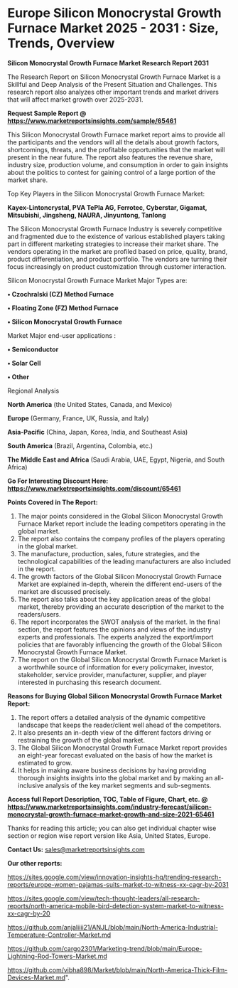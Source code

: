 # Europe Silicon Monocrystal Growth Furnace Market 2025 - 2031 : Size, Trends, Overview

<strong>Silicon Monocrystal Growth Furnace Market Research Report 2031</strong>

The Research Report on Silicon Monocrystal Growth Furnace Market is a Skillful and Deep Analysis of the Present Situation and Challenges. This research report also analyzes other important trends and market drivers that will affect market growth over 2025-2031.

<strong>Request Sample Report @ <a href=https://www.marketreportsinsights.com/sample/65461>https://www.marketreportsinsights.com/sample/65461</a></strong>

This Silicon Monocrystal Growth Furnace market report aims to provide all the participants and the vendors will all the details about growth factors, shortcomings, threats, and the profitable opportunities that the market will present in the near future. The report also features the revenue share, industry size, production volume, and consumption in order to gain insights about the politics to contest for gaining control of a large portion of the market share.

Top Key Players in the Silicon Monocrystal Growth Furnace Market:

<strong>Kayex-Lintoncrystal, PVA TePla AG, Ferrotec, Cyberstar, Gigamat, Mitsubishi, Jingsheng, NAURA, Jinyuntong, Tanlong</strong>

The Silicon Monocrystal Growth Furnace Industry is severely competitive and fragmented due to the existence of various established players taking part in different marketing strategies to increase their market share. The vendors operating in the market are profiled based on price, quality, brand, product differentiation, and product portfolio. The vendors are turning their focus increasingly on product customization through customer interaction.

Silicon Monocrystal Growth Furnace Market Major Types are:

<strong>• Czochralski (CZ) Method Furnace

• Floating Zone (FZ) Method Furnace

• Silicon Monocrystal Growth Furnace</strong>

Market Major end-user applications :

<strong>• Semiconductor

• Solar Cell

• Other</strong>

Regional Analysis

</u><strong><b>North America</b></strong> (the United States, Canada, and Mexico)

<strong><b>Europe </b></strong>(Germany, France, UK, Russia, and Italy)

<strong><b>Asia-Pacific</b></strong> (China, Japan, Korea, India, and Southeast Asia)

<strong><b>South America</b></strong> (Brazil, Argentina, Colombia, etc.)

<strong><b>The Middle East and Africa</b></strong> (Saudi Arabia, UAE, Egypt, Nigeria, and South Africa)

<strong>Go For Interesting Discount Here: <a href=https://www.marketreportsinsights.com/discount/65461>https://www.marketreportsinsights.com/discount/65461</a></strong>

<strong>Points Covered in The Report:</strong>
<ol>
  <li>The major points considered in the Global Silicon Monocrystal Growth Furnace Market report include the leading competitors operating in the global market.</li>
  <li>The report also contains the company profiles of the players operating in the global market.</li>
  <li>The manufacture, production, sales, future strategies, and the technological capabilities of the leading manufacturers are also included in the report.</li>
  <li>The growth factors of the Global Silicon Monocrystal Growth Furnace Market are explained in-depth, wherein the different end-users of the market are discussed precisely.</li>
  <li>The report also talks about the key application areas of the global market, thereby providing an accurate description of the market to the readers/users.</li>
  <li>The report incorporates the SWOT analysis of the market. In the final section, the report features the opinions and views of the industry experts and professionals. The experts analyzed the export/import policies that are favorably influencing the growth of the Global Silicon Monocrystal Growth Furnace Market.</li>
  <li>The report on the Global Silicon Monocrystal Growth Furnace Market is a worthwhile source of information for every policymaker, investor, stakeholder, service provider, manufacturer, supplier, and player interested in purchasing this research document.</li>
</ol>
<strong>Reasons for Buying Global Silicon Monocrystal Growth Furnace Market Report:</strong>

<ol>
  <li>The report offers a detailed analysis of the dynamic competitive landscape that keeps the reader/client well ahead of the competitors.</li>
  <li>It also presents an in-depth view of the different factors driving or restraining the growth of the global market.</li>
  <li>The Global Silicon Monocrystal Growth Furnace Market report provides an eight-year forecast evaluated on the basis of how the market is estimated to grow.</li>
  <li>It helps in making aware business decisions by having providing thorough insights insights into the global market and by making an all-inclusive analysis of the key market segments and sub-segments.</li>
</ol>
<strong>Access full Report Description, TOC, Table of Figure, Chart, etc. @ <a href=https://www.marketreportsinsights.com/industry-forecast/silicon-monocrystal-growth-furnace-market-growth-and-size-2021-65461>https://www.marketreportsinsights.com/industry-forecast/silicon-monocrystal-growth-furnace-market-growth-and-size-2021-65461</a></strong>


Thanks for reading this article; you can also get individual chapter wise section or region wise report version like Asia, United States, Europe.

<strong>Contact Us:</strong>
sales@marketreportsinsights.com

<strong>Our other reports:</strong>

<a href=https://sites.google.com/view/innovation-insights-hq/trending-research-reports/europe-women-pajamas-suits-market-to-witness-xx-cagr-by-2031>https://sites.google.com/view/innovation-insights-hq/trending-research-reports/europe-women-pajamas-suits-market-to-witness-xx-cagr-by-2031</a>

<a href=https://sites.google.com/view/tech-thought-leaders/all-research-reports/north-america-mobile-bird-detection-system-market-to-witness-xx-cagr-by-20>https://sites.google.com/view/tech-thought-leaders/all-research-reports/north-america-mobile-bird-detection-system-market-to-witness-xx-cagr-by-20</a>

<a href=https://github.com/anjaliiii21/ANJL/blob/main/North-America-Industrial-Temperature-Controller-Market.md>https://github.com/anjaliiii21/ANJL/blob/main/North-America-Industrial-Temperature-Controller-Market.md</a>

<a href=https://github.com/cargo2301/Marketing-trend/blob/main/Europe-Lightning-Rod-Towers-Market.md>https://github.com/cargo2301/Marketing-trend/blob/main/Europe-Lightning-Rod-Towers-Market.md</a>

<a href=https://github.com/vibha898/Market/blob/main/North-America-Thick-Film-Devices-Market.md>https://github.com/vibha898/Market/blob/main/North-America-Thick-Film-Devices-Market.md</a>".
